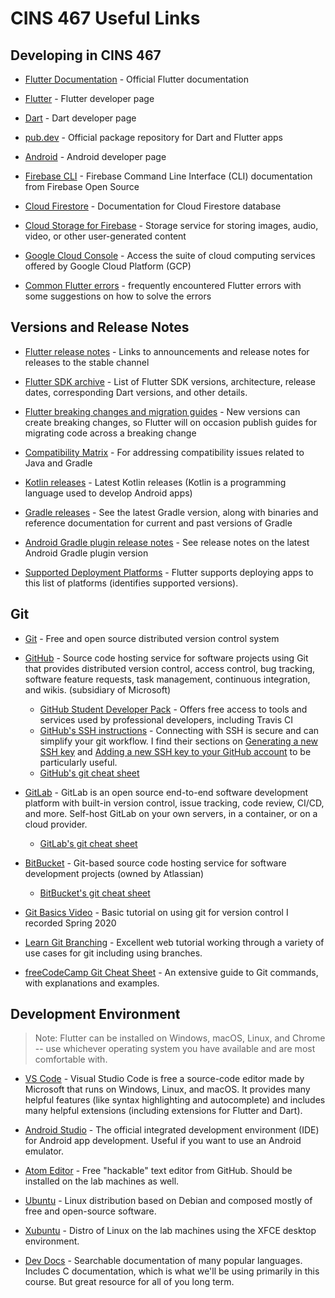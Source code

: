 # CINS 467 Useful Links

## Developing in CINS 467

* [Flutter Documentation](https://docs.flutter.dev/) - Official Flutter documentation

* [Flutter](https://flutter.dev/) - Flutter developer page

* [Dart](https://dart.dev/) - Dart developer page

* [pub.dev](https://pub.dev/) - Official package repository for Dart and Flutter apps

* [Android](https://developer.android.com) - Android developer page

* [Firebase CLI](https://firebaseopensource.com/projects/firebase/firebase-tools/) - Firebase Command Line Interface (CLI) documentation from Firebase Open Source

* [Cloud Firestore](https://firebase.google.com/docs/firestore) - Documentation for Cloud Firestore database

* [Cloud Storage for Firebase](https://firebase.google.com/docs/storage) - Storage service for storing images, audio, video, or other user-generated content

* [Google Cloud Console](https://console.cloud.google.com/) - Access the suite of cloud computing services offered by Google Cloud Platform (GCP)

* [Common Flutter errors](https://docs.flutter.dev/testing/common-errors) - frequently encountered Flutter errors with some suggestions on how to solve the errors

## Versions and Release Notes

* [Flutter release notes](https://docs.flutter.dev/release/release-notes) - Links to announcements and release notes for releases to the stable channel

* [Flutter SDK archive](https://docs.flutter.dev/release/archive) - List of Flutter SDK versions, architecture, release dates, corresponding Dart versions, and other details.

* [Flutter breaking changes and migration guides](https://docs.flutter.dev/release/breaking-changes) - New versions can create breaking changes, so Flutter will on occasion publish guides for migrating code across a breaking change

* [Compatibility Matrix](https://docs.gradle.org/current/userguide/compatibility.html) - For addressing compatibility issues related to Java and Gradle

* [Kotlin releases](https://kotlinlang.org/docs/releases.html) - Latest Kotlin releases (Kotlin is a programming language used to develop Android apps)

* [Gradle releases](https://gradle.org/releases/) - See the latest Gradle version, along with binaries and reference documentation for current and past versions of Gradle

* [Android Gradle plugin release notes](https://developer.android.com/build/releases/gradle-plugin) - See release notes on the latest Android Gradle plugin version

* [Supported Deployment Platforms](https://docs.flutter.dev/reference/supported-platforms) - Flutter supports deploying apps to this list of platforms (identifies supported versions).


## Git

* [Git](https://git-scm.com/) - Free and open source distributed version control system

* [GitHub](https://github.com) - Source code hosting service for software projects using Git that provides distributed version control, access control, bug tracking, software feature requests, task management, continuous integration, and wikis. (subsidiary of Microsoft)
  * [GitHub Student Developer Pack](https://education.github.com/pack) - Offers free access to tools and services used by professional developers, including Travis CI
  * [GitHub's SSH instructions](https://docs.github.com/en/authentication/connecting-to-github-with-ssh/about-ssh) - Connecting with SSH is secure and can simplify your git workflow. I find their sections on [Generating a new SSH key](https://docs.github.com/en/authentication/connecting-to-github-with-ssh/generating-a-new-ssh-key-and-adding-it-to-the-ssh-agent) and [Adding a new SSH key to your GitHub account](https://docs.github.com/en/authentication/connecting-to-github-with-ssh/adding-a-new-ssh-key-to-your-github-account) to be particularly useful.
  * [GitHub's git cheat sheet](https://education.github.com/git-cheat-sheet-education.pdf)

* [GitLab](https://gitlab.com) - GitLab is an open source end-to-end software development platform with built-in version control, issue tracking, code review, CI/CD, and more. Self-host GitLab on your own servers, in a container, or on a cloud provider.
  * [GitLab's git cheat sheet](https://about.gitlab.com/images/press/git-cheat-sheet.pdf)

* [BitBucket](https://bitbucket.org/) - Git-based source code hosting service for software development projects (owned by Atlassian)
  * [BitBucket's git cheat sheet](https://www.atlassian.com/git/tutorials/atlassian-git-cheatsheet)

* [Git Basics Video](https://www.youtube.com/watch?v=0JgyAJMvZlY&feature=youtu.be) - Basic tutorial on using git for version control I recorded Spring 2020

* [Learn Git Branching](https://learngitbranching.js.org/) - Excellent web tutorial working through a variety of use cases for git including using branches.

* [freeCodeCamp Git Cheat Sheet](https://www.freecodecamp.org/news/git-cheat-sheet-helpful-git-commands-with-examples/#heading-reverting-changes-in-git) - An extensive guide to Git commands, with explanations and examples.

## Development Environment

> Note: Flutter can be installed on Windows, macOS, Linux, and Chrome -- use whichever operating system you have available and are most comfortable with.

* [VS Code](https://code.visualstudio.com/) - Visual Studio Code is free a source-code editor made by Microsoft that runs on Windows, Linux, and macOS. It provides many helpful features (like syntax highlighting and autocomplete) and includes many helpful extensions (including extensions for Flutter and Dart).

* [Android Studio](https://developer.android.com/studio) - The official integrated development environment (IDE) for Android app development. Useful if you want to use an Android emulator.

* [Atom Editor](https://atom.io/) - Free "hackable" text editor from GitHub. Should be installed on the lab machines as well.

* [Ubuntu](http://www.ubuntu.com/) - Linux distribution based on Debian and composed mostly of free and open-source software.

* [Xubuntu](http://xubuntu.org/) - Distro of Linux on the lab machines using the XFCE desktop environment.

* [Dev Docs](http://devdocs.io/) - Searchable documentation of many popular languages. Includes C documentation, which is what we'll be using primarily in this course. But great resource for all of you long term.
